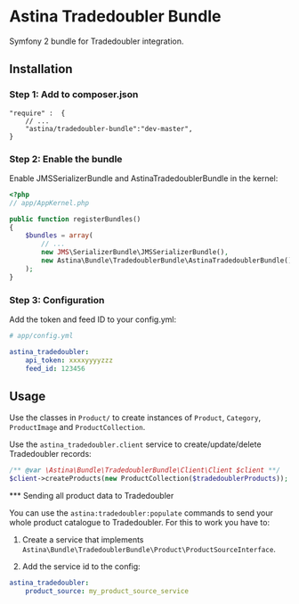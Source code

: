 Astina Tradedoubler Bundle
==========================

Symfony 2 bundle for Tradedoubler integration.

## Installation

### Step 1: Add to composer.json

```
"require" :  {
    // ...
    "astina/tradedoubler-bundle":"dev-master",
}
```

### Step 2: Enable the bundle

Enable JMSSerializerBundle and AstinaTradedoublerBundle in the kernel:

``` php
<?php
// app/AppKernel.php

public function registerBundles()
{
    $bundles = array(
        // ...
        new JMS\SerializerBundle\JMSSerializerBundle(),
        new Astina\Bundle\TradedoublerBundle\AstinaTradedoublerBundle(),
    );
}
```

### Step 3: Configuration

Add the token and feed ID to your config.yml:

```yaml
# app/config.yml

astina_tradedoubler:
    api_token: xxxxyyyyzzz
    feed_id: 123456
```

## Usage

Use the classes in `Product/` to create instances of `Product`, `Category`, `ProductImage` and `ProductCollection`.

Use the `astina_tradedoubler.client` service to create/update/delete Tradedoubler records:

```php
/** @var \Astina\Bundle\TradedoublerBundle\Client\Client $client **/
$client->createProducts(new ProductCollection($tradedoublerProducts));
```

*** Sending all product data to Tradedoubler

You can use the `astina:tradedoubler:populate` commands to send your whole product catalogue to Tradedoubler. For this to work you have to:

1. Create a service that implements `Astina\Bundle\TradedoublerBundle\Product\ProductSourceInterface`.

2. Add the service id to the config:

```yaml
astina_tradedoubler:
    product_source: my_product_source_service
```